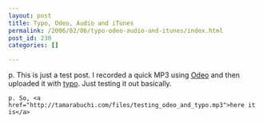 ```yaml
---
layout: post
title: Typo, Odeo, Audio and iTunes
permalink: /2006/02/06/typo-odeo-audio-and-itunes/index.html
post_id: 230
categories: []

---
```


p. This is just a test post. I recorded a quick <span class="caps">MP3</span> using <a href="http://www.odeo.com">Odeo</a> and then uploaded it with <a href="http://typo.leetsoft.com">typo</a>. Just testing it out basically.




	p. So, <a href="http://tamarabuchi.com/files/testing_odeo_and_typo.mp3">here it is</a>

